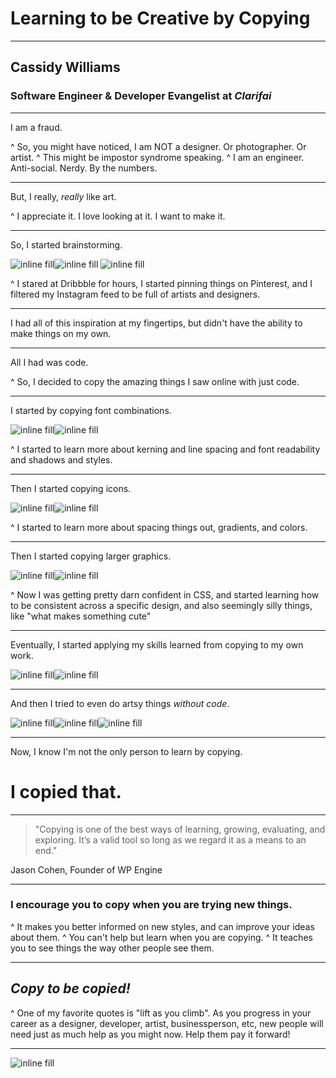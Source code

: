 # Learning to be Creative by Copying

---

## **Cassidy Williams**
### Software Engineer & Developer Evangelist at *Clarifai*

---

I am a fraud.

^ So, you might have noticed, I am NOT a designer. Or photographer. Or artist.
^ This might be impostor syndrome speaking.
^ I am an engineer.  Anti-social.  Nerdy.  By the numbers.

---

But, I really, *really* like art.

^ I appreciate it.  I love looking at it.  I want to make it.

---

So, I started brainstorming.

![inline fill](pin.png)![inline fill](dribbble.png)
![inline fill](insta.png)

^ I stared at Dribbble for hours, I started pinning things on Pinterest, and I filtered my Instagram feed to be full of artists and designers.

---

I had all of this inspiration at my fingertips, but didn't have the ability to make things on my own.

---

All I had was code.

^ So, I decided to copy the amazing things I saw online with just code.

---

I started by copying font combinations.

![inline fill](type1.png)![inline fill](type2.png)

^ I started to learn more about kerning and line spacing and font readability and shadows and styles.

---

Then I started copying icons.

![inline fill](cheese1.png)![inline fill](cheese2.png)

^ I started to learn more about spacing things out, gradients, and colors.

---

Then I started copying larger graphics.

![inline fill](cords1.png)![inline fill](cords2.png)

^ Now I was getting pretty darn confident in CSS, and started learning how to be consistent across a specific design, and also seemingly silly things, like "what makes something cute"

---

Eventually, I started applying my skills learned from copying to my own work.

![inline fill](boat.png)![inline fill](website.png)

---

And then I tried to even do artsy things *without code*.

![inline fill](draw1.jpg)![inline fill](draw2.jpg)![inline fill](draw3.jpg)

---

Now, I know I'm not the only person to learn by copying.

# I copied that.

---

> "Copying is one of the best ways of learning, growing, evaluating, and exploring. It’s a valid tool so long as we regard it as a means to an end."

Jason Cohen, Founder of WP Engine

---

### I encourage you to copy when you are trying new things.

^ It makes you better informed on new styles, and can improve your ideas about them.
^ You can't help but learn when you are copying.
^ It teaches you to see things the way other people see them.

---

## _Copy to be copied!_

^ One of my favorite quotes is "lift as you climb". As you progress in your career as a designer, developer, artist, businessperson, etc, new people will need just as much help as you might now. Help them pay it forward!

---

![inline fill](thank.png)
